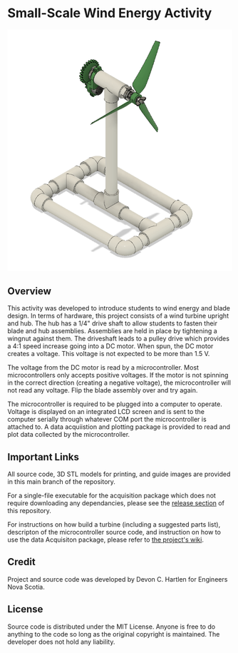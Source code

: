 # Small-Scale Wind Energy Activity

![Turbine CAD Rendering](https://github.com/DCHartlen/WindEnergyActivity/blob/master/ImagesforReadmeWiki/WindTurbineRender.PNG)

## Overview

This activity was developed to introduce students to wind energy and blade design. In terms of hardware, this project consists of a wind turbine upright and hub. The hub has a 1/4" drive shaft to allow students to fasten their blade and hub assemblies. Assemblies are held in place by tightening a wingnut against them. The driveshaft leads to a pulley drive which provides a 4:1 speed increase going into a DC motor. When spun, the DC motor creates a voltage. This voltage is not expected to be more than 1.5 V.

The voltage from the DC motor is read by a microcontroller. Most microcontrollers only accepts positive voltages. If the motor is not spinning in the correct direction (creating a negative voltage), the microcontroller will not read any voltage. Flip the blade assembly over and try again.

The microcontroller is required to be plugged into a computer to operate. Voltage is displayed on an integrated LCD screen and is sent to the computer serially through whatever COM port the microcontroller is attached to. A data acquiistion and plotting package is provided to read and plot data collected by the microcontroller.

## Important Links

All source code, 3D STL models for printing, and guide images are provided in this main branch of the repository. 

For a single-file executable for the acquisition package which does not require downloading any dependancies, please see the [release section](https://github.com/DCHartlen/WindEnergyActivity/releases) of this repository.

For instructions on how build a turbine (including a suggested parts list), descripton of the microcontroller source code, and instruction on how to use the data Acquisiton package, please refer to [the project's wiki](https://github.com/DCHartlen/WindEnergyActivity/wiki).

## Credit
Project and source code was developed by Devon C. Hartlen for Engineers Nova Scotia.

## License
Source code is distributed under the MIT License. Anyone is free to do anything to the code so long as the original copyright is maintained. The developer does not hold any liability.
